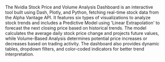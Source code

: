 The Nvidia Stock Price and Volume Analysis Dashboard is an interactive tool built using Dash, Plotly, and Python, fetching real-time stock data from the Alpha Vantage API. It features six types of visualizations to analyze stock trends and includes a Predictive Model using 'Linear Extrapolation' to forecast the next closing price based on historical trends. The model calculates the average daily stock price change and projects future values, while Volume-Based Analysis determines potential price increases or decreases based on trading activity. The dashboard also provides dynamic tables, dropdown filters, and color-coded indicators for better trend interpretation.



